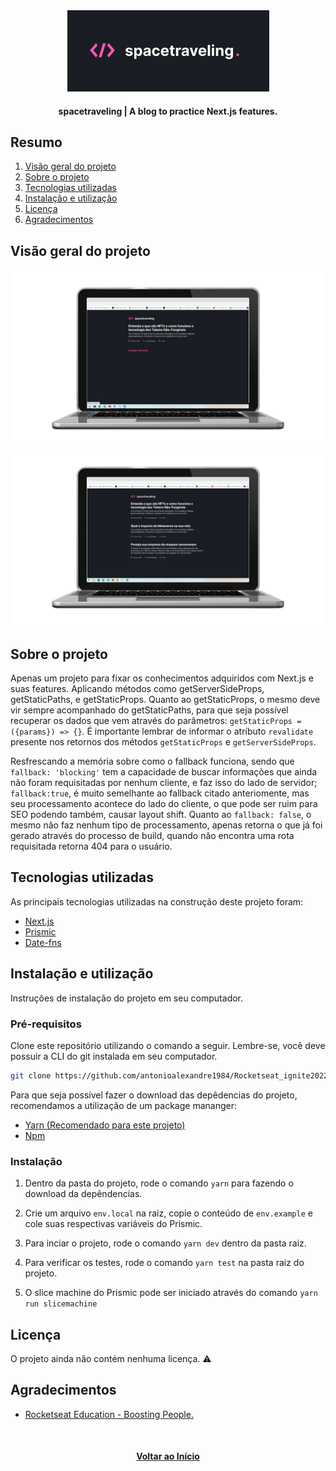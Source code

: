 <div id="top" align="center">
  <div>
    <img src="github/images/spacetraveling-logo.png" alt="Logo">
  </div>
  <h4 align="center">spacetraveling | A blog to practice Next.js features.</h4>
</div>

## Resumo

  <ol>
    <li><a href="#visão-geral-do-projeto">Visão geral do projeto</a></li>
    <li><a href="#sobre-o-projeto">Sobre o projeto</a></li>
    <li><a href="#tecnologias-utilizadas">Tecnologias utilizadas</a></li>
    <li><a href="#instalação-e-utilização">Instalação e utilização</a></li>
    <li><a href="#licença">Licença</a></li>
    <li><a href="#agradecimentos">Agradecimentos</a></li>
  </ol>

## Visão geral do projeto

<div align="center">
  <img src="github/images/1.jpg" alt="home">
  <img src="github/images/2.jpg" alt="post">
</div>

## Sobre o projeto

Apenas um projeto para fixar os conhecimentos adquiridos com Next.js e suas features. Aplicando métodos como getServerSideProps,
getStaticPaths, e getStaticProps. Quanto ao getStaticProps, o mesmo deve vir sempre acompanhado do getStaticPaths, para que seja
possível recuperar os dados que vem através do parâmetros: `getStaticProps = ({params}) => {}`. É importante lembrar de informar
o atríbuto `revalidate` presente nos retornos dos métodos `getStaticProps` e `getServerSideProps`.

Resfrescando a memória sobre como o fallback funciona, sendo que `fallback: 'blocking'` tem a capacidade de buscar informações
que ainda não foram requisitadas por nenhum cliente, e faz isso do lado de servidor; `fallback:true`, é muito semelhante ao
fallback citado anteriomente, mas seu processamento acontece do lado do cliente, o que pode ser ruim para SEO podendo também,
causar layout shift. Quanto ao `fallback: false`, o mesmo não faz nenhum tipo de processamento, apenas retorna o que já foi
gerado através do processo de build, quando não encontra uma rota requisitada retorna 404 para o usuário.

## Tecnologias utilizadas

As principais tecnologias utilizadas na construção deste projeto foram:

* [Next.js](https://nextjs.org/)
* [Prismic](https://prismic.io/)
* [Date-fns](https://date-fns.org/)

## Instalação e utilização

Instruções de instalação do projeto em seu computador.

### Pré-requisitos

Clone este repositório utilizando o comando a seguir. Lembre-se, você deve possuir a CLI do git instalada em seu computador.

```sh
git clone https://github.com/antonioalexandre1984/Rocketseat_ignite2022_React_Chapter_03_Challenger01.git
```
Para que seja possível fazer o download das depêdencias do projeto, recomendamos a utilização de um package mananger:

* [Yarn (Recomendado para este projeto)](https://classic.yarnpkg.com/lang/en/docs/install/#debian-stable)
* [Npm](https://nodejs.org/en/)

### Instalação

1. Dentro da pasta do projeto, rode o comando ```yarn``` para fazendo o download da depêndencias.

2. Crie um arquivo `env.local` na raiz, copie o conteúdo de `env.example` e cole suas respectivas variáveis do Prismic.

3. Para inciar o projeto, rode o comando ```yarn dev``` dentro da pasta raiz.

4. Para verificar os testes, rode o comando `yarn test` na pasta raiz do projeto.

5. O slice machine do Prismic pode ser iniciado através do comando `yarn run slicemachine`

## Licença

 O projeto ainda não contém nenhuma licença. ⚠️

## Agradecimentos

* [Rocketseat Education - Boosting People.](https://www.rocketseat.com.br/)

<br/>
<h4 align="center"><a href="#top">Voltar ao Início</a></h4>



